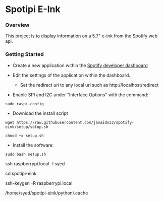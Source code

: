 # Spotipi E-Ink
### Overview
This project is to display information on a 5.7" e-ink from the Spotify web api.
### Getting Started
* Create a new application within the [Spotify developer dashboard](https://developer.spotify.com/dashboard/applications) <br />
* Edit the settings of the application within the dashboard.
    * Set the redirect uri to any local url such as http://localhost/redirect

* Enable SPI and I2C under "Interface Options" with the command:
```
sudo raspi-config
```

* Download the install script
```
wget https://raw.githubusercontent.com/javaids33/spotify-eink/setup/setup.sh

chmod +x setup.sh
```

* Install the software: <br />
```
sudo bash setup.sh
```


ssh raspberrypi.local -l syed 

cd spotipi-eink

ssh-keygen -R raspberrypi.local

/home/syed/spotipi-eink/python/.cache